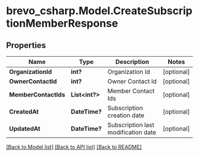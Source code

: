 # brevo_csharp.Model.CreateSubscriptionMemberResponse
## Properties

Name | Type | Description | Notes
------------ | ------------- | ------------- | -------------
**OrganizationId** | **int?** | Organization Id | [optional] 
**OwnerContactId** | **int?** | Owner Contact Id | [optional] 
**MemberContactIds** | **List&lt;int?&gt;** | Member Contact Ids | [optional] 
**CreatedAt** | **DateTime?** | Subscription creation date | [optional] 
**UpdatedAt** | **DateTime?** | Subscription last modification date | [optional] 

[[Back to Model list]](../README.md#documentation-for-models) [[Back to API list]](../README.md#documentation-for-api-endpoints) [[Back to README]](../README.md)

